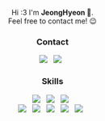 
<p align="center">
  Hi :3 I'm <b>JeongHyeon 👋</b>. <br/>
  Feel free to contact me! 😉
</p>

<h3 align="center"><b>Contact</b></h3>
<p align="center">
<a href="mailto:loveljhs2@gmail.com"><img src="https://img.shields.io/badge/Gmail-EA4335?style=flat&logo=Gmail&logoColor=white"/></a> &nbsp
<a href="https://www.linkedin.com/in/jjungs-lee"><img src="https://img.shields.io/badge/LinkedIn-0A66C2?style=flat&logo=LinkedIn&logoColor=white"/></a> &nbsp
</p>


<h3 align="center"><b>Skills</b></h3>
<p align="center">
  <img src="https://img.shields.io/badge/Arm-0091BD.svg?style=flat&logo=Arm&logoColor=%2361DAFB"/> &nbsp
  <img src="https://img.shields.io/badge/Android-3DDC84?style=flat&logo=android&logoColor=white"/> &nbsp
  <img src="https://img.shields.io/badge/Linux-FCC624.svg?style=flat&logo=Linux&logoColor=black"/> &nbsp
  <br/>
  <img src="https://img.shields.io/badge/C-A8B9CC?style=flat&logo=c&logoColor=white"/> &nbsp
  <img src="https://img.shields.io/badge/C++-00599C?style=flat&logo=cplusplus&logoColor=white"/> &nbsp
  <img src="https://img.shields.io/badge/Rust-EE4C2C?style=flat&logo=rust&logoColor=white"/> &nbsp
  <img src="https://img.shields.io/badge/Java-007396?style=flat&logo=Java&logoColor=white"/> &nbsp
  <img src="https://img.shields.io/badge/Python-3776AB?style=flat&logo=Python&logoColor=white"/> &nbsp 
</p>
